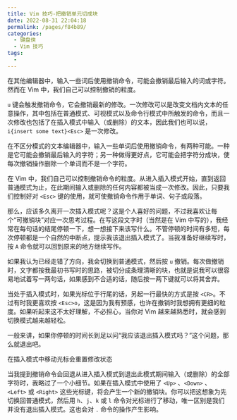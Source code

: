 ```yaml
---
title: Vim 技巧-把撤销单元切成块
date: 2022-08-31 22:04:18
permalink: /pages/f84b89/
categories:
  - 键盘侠
  - Vim 技巧
tags:
  -
---
```


在其他编辑器中，输入一些词后使用撤销命令，可能会撤销最后输入的词或字符。然而在 Vim 中，我们自己可以控制撤销的粒度。

`u` 键会触发撤销命令，它会撤销最新的修改。一次修改可以是改变文档内文本的任意操作，其中包括在普通模式、可视模式以及命令行模式中所触发的命令，而且一次修改也包括了在插入模式中输入（或删除）的文本，因此我们也可以说，`i{insert some text}<Esc>` 是一次修改。

在不区分模式的文本编辑器中，输入一些单词后使用撤销命令，有两种可能。一种是它可能会撤销最后输入的字符；另一种做得更好点，它可能会把字符分成块，使每次撤销操作删除一个单词而不是一个字符。

在 Vim 中，我们自己可以控制撤销命令的粒度。从进入插入模式开始，直到返回普通模式为止，在此期间输入或删除的任何内容都被当成一次修改。因此，只要我们控制好对 `<Esc>` 键的使用，就可使撤销命令作用于单词、句子或段落。

那么，应该多久离开一次插入模式呢？这是个人喜好的问题，不过我喜欢让每个“可撤销块”对应一次思考过程。在写这段文字时（当然是在 Vim 中写的），我经常在每句话的结尾停顿一下，想一想接下来该写什么。不管停顿的时间有多短，每次停顿都是一个自然的中断点，提示我该退出插入模式了。当我准备好继续写时，按 `A` 命令就可以回到原来的地方继续写作。

如果我认为已经走错了方向，我会切换到普通模式，然后按 `u` 撤销。每次做撤销时，文字都按我最初书写时的思路，被切分成条理清晰的块，也就是说我可以很容易地试着写一两句话，如果感到不合适的话，随后按一两下键就可以将其舍弃。

当处于插入模式时，如果光标位于行尾的话，另起一行最快的方式是按 `<CR>`。不过有时我更喜欢按 `<Esc>o`，这是因为我有预感，也许在撤销时我想拥有更细的粒度。如果听起来这不太好理解，不必担心，当你对 Vim 越来越熟悉时，就会感到切换模式越来越轻松。

一般来讲，如果你停顿的时间长到足以问“我应该退出插入模式吗？”这个问题，那么就退出吧。

在插入模式中移动光标会重置修改状态

当我提到撤销命令会回退从进入插入模式到退出此模式期间输入（或删除）的全部字符时，我略过了一个小细节。如果在插入模式中使用了 `<Up>` 、`<Down>` 、`<Left>` 或 `<Right>` 这些光标键，将会产生一个新的撤销块。你可以把这想象为先切换回普通模式，然后用 `h`、`j`、`k` 或 `l` 命令对光标进行了移动，唯一区别是我们并没有退出插入模式。这也会对 `.` 命令的操作产生影响。
